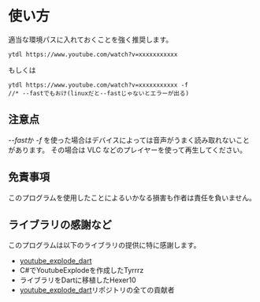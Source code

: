 # 使い方

適当な環境パスに入れておくことを強く推奨します。

```shell
ytdl https://www.youtube.com/watch?v=xxxxxxxxxxx
```

もしくは

```shell
ytdl https://www.youtube.com/watch?v=xxxxxxxxxxx -f
//* --fastでもおけ(linuxだと--fastじゃないとエラーが出る)
```

## 注意点

*--fast*か _-f_ を使った場合はデバイスによっては音声がうまく読み取れないことがあります。
その場合は VLC などのプレイヤーを使って再生してください。

## 免責事項

このプログラムを使用したことによるいかなる損害も作者は責任を負いません。

## ライブラリの感謝など

このプログラムは以下のライブラリの提供に特に感謝します。

- [youtube_explode_dart](https://pub.dev/packages/youtube_explode_dart)
- C#でYoutubeExplodeを作成したTyrrrz
- ライブラリをDartに移植したHexer10
- [youtube_explode_dart](https://pub.dev/packages/youtube_explode_dart)リポジトリの全ての貢献者

<!-- GitHub のリポジトリの更新をローカルに反映させるには、以下の手順を実行します。

1. **リポジトリのディレクトリに移動**:
   ターミナルまたはコマンドプロンプトを開き、ローカルリポジトリのディレクトリに移動します。

   ```sh
   cd path/to/your/repository
   ```

2. **リモートリポジトリから最新の変更を取得**:
   `git fetch`コマンドを使用して、リモートリポジトリから最新の変更を取得します。

   ```sh
   git fetch origin
   ```

3. **ローカルブランチを更新**:
   `git pull`コマンドを使用して、ローカルブランチをリモートブランチの最新の状態に更新します。

   ```sh
   git pull origin main
   ```

   `main`の部分は、更新したいブランチ名に置き換えてください。

これで、GitHub のリポジトリの更新がローカルに反映されます。 -->
